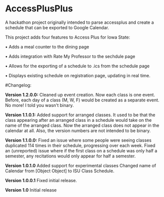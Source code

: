 # AccessPlusPlus
A hackathon project originally intended to parse accessplus and create a schedule that can be exported to Google Calendar.

This project adds four features to Access Plus for Iowa State:

• Adds a meal counter to the dining page

• Adds integration with Rate My Professor to the sechdule page

• Allows for the exporting of a schedule to .ics from the schedule page

• Displays existing schedule on registration page, updating in real time.


#Changelog:

**Version 1.2.0.0:**
Cleaned up event creation. Now each class is one event. Before, each day of a class (M, W, F) would be created as a separate event. No more!
I told you wasn't binary.

**Version 1.1.0.1:**
Added support for arranged classes. It used to be that the class appearing after an arranged class in a schedule would take on the name of the arranged class. Now the arranged class does not appear in the calendar at all.
Also, the version numbers are not intended to be binary.

**Version 1.1.0.0:**
Fixed an issue where some people were seeing classes duplicated 114 times in their schedule, progressing over each week.
Fixed an (unreported) issue where if the first class on a schedule was only half a semester, any recitations would only appear for half a semester.

**Version 1.0.1.0**
Added support for experimental classes
Changed name of Calendar from [Object Object] to ISU Class Schedule.

**Version 1.0.0.1**
Fixed initial release.

**Version 1.0**
Initial release
